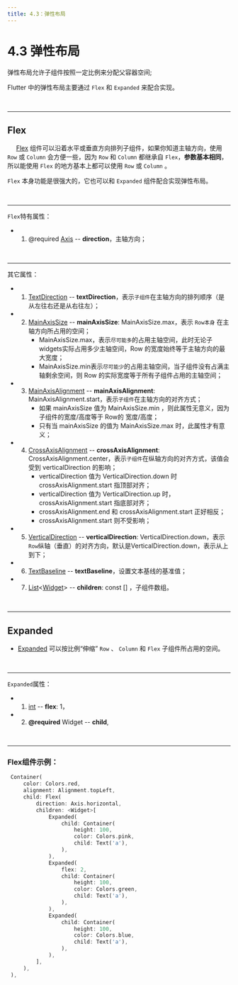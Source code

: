 ```yaml
---
title: 4.3：弹性布局
---
```


# 4.3 弹性布局

弹性布局允许子组件按照一定比例来分配父容器空间;

Flutter 中的弹性布局主要通过 `Flex` 和 `Expanded` 来配合实现。

<br>

---

## Flex

&nbsp;&nbsp;&nbsp;&nbsp; [Flex](https://api.flutter.dev/flutter/widgets/Flex-class.html) 组件可以沿着水平或垂直方向排列子组件，如果你知道主轴方向，使用 `Row` 或 `Column` 会方便一些，因为 `Row` 和 `Column` 都继承自 `Flex`，**参数基本相同**，所以能使用 `Flex` 的地方基本上都可以使用 `Row` 或 `Column` 。

`Flex` 本身功能是很强大的，它也可以和  `Expanded` 组件配合实现弹性布局。

<br>

---

`Flex`特有属性：

*   1.   @required [Axis](https://api.flutter.dev/flutter/painting/Axis-class.html) -- **direction**，主轴方向；

<br>

---

其它属性：

*   1.  [TextDirection](https://api.flutter.dev/flutter/dart-ui/TextDirection-class.html) -- **textDirection**，表示`子组件`在主轴方向的排列顺序（是从左往右还是从右往左）；

*   2.  [MainAxisSize](https://api.flutter.dev/flutter/rendering/MainAxisSize-class.html) -- **mainAxisSize**: MainAxisSize.max，表示 `Row本身` 在主轴方向所占用的空间；
        *   MainAxisSize.max，表示`尽可能多`的占用主轴空间，此时无论子widgets实际占用多少主轴空间，Row 的宽度始终等于主轴方向的最大宽度；
        *   MainAxisSize.min表示`尽可能少`的占用主轴空间，当子组件没有占满主轴剩余空间，则 Row 的实际宽度等于所有子组件占用的主轴空间；

*   3.  [MainAxisAlignment](https://api.flutter.dev/flutter/rendering/MainAxisAlignment-class.html) -- **mainAxisAlignment**: MainAxisAlignment.start，表示`子组件`在主轴方向的对齐方式；
        *   如果 mainAxisSize 值为 MainAxisSize.min ，则此属性无意义，因为子组件的宽度/高度等于 Row的 宽度/高度；
        *   只有当 mainAxisSize 的值为 MainAxisSize.max 时，此属性才有意义；

*   4.  [CrossAxisAlignment](https://api.flutter.dev/flutter/rendering/CrossAxisAlignment-class.html) -- **crossAxisAlignment**: CrossAxisAlignment.center，表示`子组件`在纵轴方向的对齐方式，该值会受到 verticalDirection 的影响；
        *   verticalDirection 值为 VerticalDirection.down 时 crossAxisAlignment.start 指顶部对齐；
        *   verticalDirection 值为 VerticalDirection.up 时，crossAxisAlignment.start 指底部对齐；
        *   crossAxisAlignment.end 和 crossAxisAlignment.start 正好相反；
        *   crossAxisAlignment.start 则不受影响；


*   5.   [VerticalDirection](https://api.flutter.dev/flutter/painting/VerticalDirection-class.html) -- **verticalDirection**: VerticalDirection.down，表示`Row`纵轴（垂直）的对齐方向，默认是VerticalDirection.down，表示从上到下；

*   6.   [TextBaseline](https://api.flutter.dev/flutter/dart-ui/TextBaseline-class.html) -- **textBaseline**，设置文本基线的基准值；

*   7.  [List](https://api.flutter.dev/flutter/dart-core/List-class.html)\<[Widget](https://api.flutter.dev/flutter/widgets/Widget-class.html)\> -- **children**: const [] ，子组件数组。

<br>

---

## Expanded

*    [Expanded](https://api.flutter.dev/flutter/widgets/Expanded-class.html) 可以按比例“伸缩” `Row` 、 `Column` 和 `Flex` 子组件所占用的空间。

<br>

---

`Expanded`属性：

*   1.   [int](https://api.flutter.dev/flutter/dart-core/int-class.html) -- **flex**: 1，

*   2.   **@required** Widget -- **child**,

<br>

---

### Flex组件示例：

```dart
 Container(
     color: Colors.red,
     alignment: Alignment.topLeft,
     child: Flex(
         direction: Axis.horizontal,
         children: <Widget>[
             Expanded(
                 child: Container(
                     height: 100,
                     color: Colors.pink,
                     child: Text('a'),
                 ),
             ),
             Expanded(
                 flex: 2,
                 child: Container(
                     height: 100,
                     color: Colors.green,
                     child: Text('a'),
                 ),
             ),
             Expanded(
                 child: Container(
                     height: 100,
                     color: Colors.blue,
                     child: Text('a'),
                 ),
             ),
         ],
     ),
 ),
```

